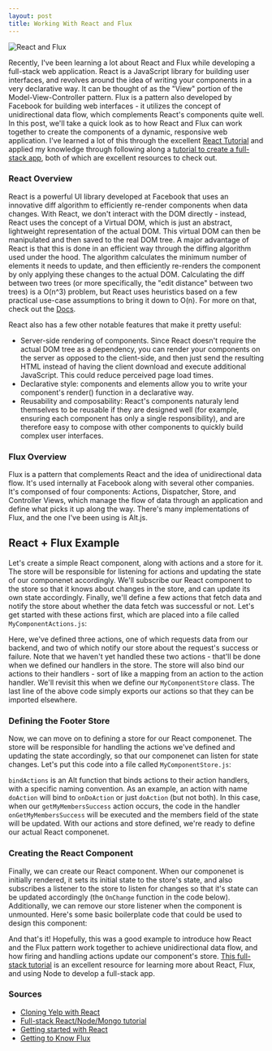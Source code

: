 ```yaml
---
layout: post
title: Working With React and Flux
---
```


![React and Flux](http://no-kill-switch.ghost.io/content/images/2015/06/react.png)

Recently, I've been learning a lot about React and Flux while developing a full-stack web application. 
React is a JavaScript library for building user interfaces, and revolves around the idea of writing your components 
in a very declarative way. It can be thought of as the "View" portion of the Model-View-Controller pattern.
Flux is a pattern also developed by Facebook for building web interfaces - it utilizes
the concept of unidirectional data flow, which complements React's components quite well. In this post, we'll take a quick 
look as to how React and Flux can work together to create the components of a dynamic, responsive web application. I've learned a lot of this through the excellent [React Tutorial](https://facebook.github.io/react/docs/tutorial.html) and applied my knowledge through following along a [tutorial to create a full-stack app](https://facebook.github.io/react/docs/tutorial.html), both of which are excellent resources to check out. 

### React Overview
React is a powerful UI library developed at Facebook that uses an innovative diff algorithm to efficiently re-render components when
data changes. With React, we don't interact with the DOM directly - instead, React uses the concept of a Virtual DOM, which is just an abstract, 
lightweight representation of the actual DOM. This virtual DOM can then be manipulated and then saved to the real DOM tree. A major advantage of React
is that this is done in an efficient way through the diffing algorithm used under the hood. The algorithm calculates the minimum number of elements 
it needs to update, and then efficiently re-renders the component by only applying these changes to the actual DOM. Calculating the diff between two trees (or more specifically, the "edit distance" between two trees) is a O(n^3) problem, but React uses heuristics based on a few practical use-case assumptions to bring it down to O(n). For more on that, check out the [Docs](https://facebook.github.io/react/docs/reconciliation.html).

React also has a few other notable features that make it pretty useful: 

- Server-side rendering of components. Since React doesn't require the actual DOM tree as a dependency, you can render your components on the server as opposed to the client-side, and then just send the resulting HTML instead of having the client download and execute additional JavaScript. This could reduce perceived page load times. 
- Declarative style: components and elements allow you to write your component's render() function in a declarative way. 
- Reusability and composability: React's components naturaly lend themselves to be reusable if they are designed well (for example, ensuring each component has only a single responsibility), and are therefore easy to compose with other components to quickly build complex user interfaces. 

### Flux Overview
Flux is a pattern that complements React and the idea of unidirectional data flow. It's used internally at Facebook along with several other companies. It's componsed of four components: Actions, Dispatcher, Store, and Controller Views, which manage the flow of data through an application and define what picks it up along the way. There's many implementations of Flux, and the one I've been using is Alt.js. 

## React + Flux Example
Let's create a simple React component, along with actions and a store for it. The store will be responsible for listening for actions and updating the state of our componenet accordingly. We'll subscribe our React component to the store so that it knows about changes in the store, and can update its own state accordingly. Finally, we'll define a few actions that fetch data and notify the store about whether the data fetch was successful or not. Let's get started with these actions first, which are placed into a file called `MyComponentActions.js`:

<script src="https://gist.github.com/rohan-varma/c76af8ce80cc1e99597c3521339a8aa4.js"></script>

Here, we've defined three actions, one of which requests data from our backend, and two of which notify our store about the request's success or failure. Note that we haven't yet handled these two actions - that'll be done when we defined our handlers in the store. The store will also bind our actions to their handlers - sort of like a mapping from an action to the action handler. We'll revisit this when we define our `MyComponentStore` class. The last line of the above code simply exports our actions so that they can be imported elsewhere. 

### Defining the Footer Store
Now, we can move on to defining a store for our React componenet. The store will be responsible for handling the actions we've defined and updating the state accordingly, so that our componenet can listen for state changes. Let's put this code into a file called `MyComponentStore.js`:
<script src="https://gist.github.com/rohan-varma/e580bd6ce605c838e5ed77454d9a540e.js"></script>

`bindActions` is an Alt function that binds actions to their action handlers, with a specific naming convention. As an example, an action with name `doAction` will bind to `onDoAction` or just `doAction` (but not both). In this case, when our `getMyMembersSuccess` action occurs, the code in the handler `onGetMyMembersSuccess` will be executed and the members field of the state will be updated. With our actions and store defined, we're ready to define our actual React componenet. 

### Creating the React Component

Finally, we can create our React component. When our componenet is initially rendered, it sets its initial state to the store's state, and also subscribes a listener to the store to listen for changes so that it's state can be updated accordingly (the `OnChange` function in the code below). Additionally, we can remove our store listener when the component is unmounted. Here's some basic boilerplate code that could be used to design this component:

<script src="https://gist.github.com/rohan-varma/719c4d36d1660710fc20e87e379d5be2.js"></script>

And that's it! Hopefully, this was a good example to introduce how React and the Flux pattern work together to achieve unidirectional data flow, and how firing and handling actions update our component's store. [This full-stack tutorial](http://sahatyalkabov.com/create-a-character-voting-app-using-react-nodejs-mongodb-and-socketio/) is an excellent resource for learning more about React, Flux, and using Node to develop a full-stack app. 

### Sources

- [Cloning Yelp with React](https://www.fullstackreact.com/articles/react-tutorial-cloning-yelp/)
- [Full-stack React/Node/Mongo tutorial](http://sahatyalkabov.com/create-a-character-voting-app-using-react-nodejs-mongodb-and-socketio/)
- [Getting started with React](https://facebook.github.io/react/docs/getting-started.html)
- [Getting to Know Flux](https://scotch.io/tutorials/getting-to-know-flux-the-react-js-architecture)
